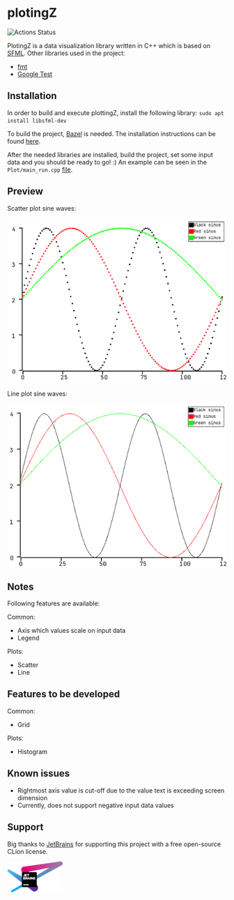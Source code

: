 # plotingZ
![Actions Status](https://github.com/zpervan/plotingZ/workflows/CI/badge.svg)

PlotingZ is a data visualization library written in C++ which is based on [SFML](https://www.sfml-dev.org/).
Other libraries used in the project:
- [fmt](https://github.com/fmtlib/fmt)
- [Google Test](https://github.com/google/googletest)

## Installation
In order to build and execute plottingZ, install the following library:
`sudo apt install libsfml-dev`

To build the project, [Bazel](https://www.bazel.build/) is needed. The installation instructions can be found [here](https://docs.bazel.build/versions/master/install-ubuntu.html).

After the needed libraries are installed, build the project, set some input data and you should be ready to go! :)
An example can be seen in the `Plot/main_run.cpp` [file](https://github.com/zpervan/plotingZ/blob/master/Plot/main_run.cpp).

## Preview

Scatter plot sine waves:

![](Preview/sinus_scatter_plot_legend_example.png)

Line plot sine waves:

![](Preview/sinus_line_plot_legend_example.png)

## Notes
Following features are available:

Common:
* Axis which values scale on input data
* Legend

Plots:
* Scatter
* Line

## Features to be developed
Common:
* Grid

Plots:
* Histogram

## Known issues

* Rightmost axis value is cut-off due to the value text is exceeding screen dimension
* Currently, does not support negative input data values
 
## Support

Big thanks to [JetBrains](https://www.jetbrains.com/?from=plotingZ) for supporting this project with 
a free open-source CLion license.

![JetBrains logo](Preview/jetbrains_logo.png)
